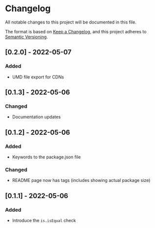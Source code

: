 # Changelog

All notable changes to this project will be documented in this file.

The format is based on [Keep a Changelog](https://keepachangelog.com/en/1.0.0/), and this project adheres to [Semantic Versioning](https://semver.org/spec/v2.0.0.html).

## [0.2.0] - 2022-05-07

### Added

- UMD file export for CDNs

## [0.1.3] - 2022-05-06

### Changed

- Documentation updates

## [0.1.2] - 2022-05-06

### Added

- Keywords to the package.json file

### Changed

- README page now has tags (includes showing actual package size)

## [0.1.1] - 2022-05-06

### Added

- Introduce the `is.isEqual` check
